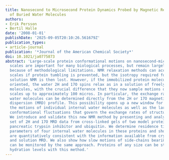 ```yaml
---
title: Nanosecond to Microsecond Protein Dynamics Probed by Magnetic Relaxation Dispersion
  of Buried Water Molecules
authors:
- Erik Persson
- Bertil Halle
date: '2008-01-01'
publishDate: '2025-09-05T20:10:26.561679Z'
publication_types:
- article-journal
publication: '*Journal of the American Chemical Society*'
doi: 10.1021/ja0775873
abstract: 'Large-scale protein conformational motions on nanosecond-microsecond time
  scales are important for many biological processes, but remain largely unexplored
  because of methodological limitations. NMR relaxation methods can access these time
  scales if protein tumbling is prevented, but the isotropy required for high-resolution
  solution NMR is then lost. However, if the immobilized protein molecules are randomly
  oriented, the water 2H and 17O spins relax as in a solution of freely tumbling protein
  molecules, with the crucial difference that they now sample motions on all time
  scales up to approximately 100 micros. In particular, the exchange rates of internal
  water molecules can be determined directly from the 2H or 17O magnetic relaxation
  dispersion (MRD) profile. This possibility opens up a new window for characterizing
  the motions of individual internal water molecules as well as the large-scale protein
  conformational fluctuations that govern the exchange rates of structural water molecules.
  We introduce and validate this new NMR method by presenting and analyzing an extensive
  set of 2H and 17O MRD data from cross-linked gels of two model proteins: bovine
  pancreatic trypsin inhibitor and ubiquitin. We determine residence times and order
  parameters of four internal water molecules in these proteins and show that they
  are quantitatively consistent with the information available from crystallography
  and solution MRD. We also show how slow motions of side-chains bearing labile hydrogens
  can be monitored by the same approach. Proteins of any size can be studied at physiological
  hydration levels with this method.'
---
```

